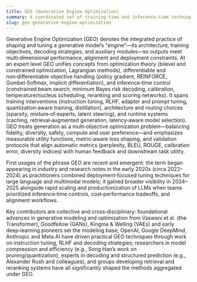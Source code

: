 ```yaml
---
title: GEO (Generative Engine Optimization)
summary: A coordinated set of training‑time and inference‑time techniques that optimize generative model behavior for quality, controllability, cost, latency, and safety across deployment contexts.
slug: geo-generative-engine-optimization
---
```


Generative Engine Optimization (GEO) denotes the integrated practice of shaping and tuning a generative model’s "engine"—its architecture, training objectives, decoding strategies, and auxiliary modules—so outputs meet multi‑dimensional performance, alignment and deployment constraints. At an expert level GEO unifies concepts from optimization theory (bilevel and constrained optimization, Lagrangian methods), differentiable and non‑differentiable objective handling (policy gradient, REINFORCE, Gumbel‑Softmax, implicit differentiation), and inference‑time control (constrained beam search, minimum Bayes risk decoding, calibration, temperature/nucleus scheduling, reranking and scoring networks). It spans training interventions (instruction tuning, RLHF, adapter and prompt tuning, quantization‑aware training, distillation), architecture and routing choices (sparsity, mixture‑of‑experts, latent steering), and runtime systems (caching, retrieval‑augmented generation, latency‑aware model selection). GEO treats generation as a multi‑objective optimization problem—balancing fidelity, diversity, safety, compute and user preference—and emphasizes measurable utility functions, metric‑aware loss shaping, and validation protocols that align automatic metrics (perplexity, BLEU, ROUGE, calibration error, diversity indices) with human feedback and downstream task utility.

First usages of the phrase GEO are recent and emergent: the term began appearing in industry and research notes in the early 2020s (circa 2022–2024) as practitioners combined deployment‑focused tuning techniques for large language and multimodal models; it gained broader visibility in 2024–2025 alongside rapid scaling and productionization of LLMs when teams prioritized inference‑time controls, cost‑performance tradeoffs, and alignment workflows.

Key contributors are collective and cross‑disciplinary: foundational advances in generative modeling and optimization from Vaswani et al. (the Transformer), Goodfellow (GANs), Kingma & Welling (VAEs) and early deep‑learning pioneers set the modeling base; OpenAI, Google DeepMind, Anthropic and Meta AI have driven practical GEO techniques through work on instruction tuning, RLHF and decoding strategies; researchers in model compression and efficiency (e.g., Song Han’s work on pruning/quantization), experts in decoding and structured prediction (e.g., Alexander Rush and colleagues), and groups developing retrieval and reranking systems have all significantly shaped the methods aggregated under GEO.
